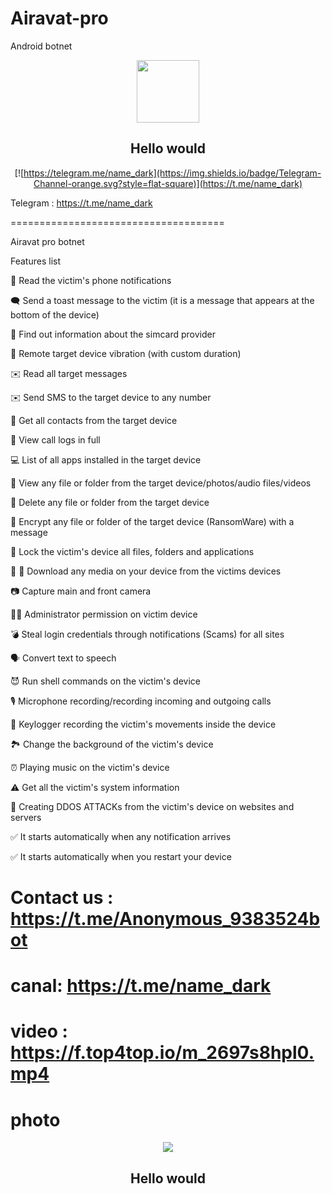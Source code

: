 # Airavat-pro
Android botnet 






<p align='center'><img style="height:100px;width:100px" src="https://d.top4top.io/p_2697rd7b11.jpg" ></p>

<h2 align='center'>Hello would</h2>

<div align="center">

[![https://telegram.me/name_dark](https://img.shields.io/badge/Telegram-Channel-orange.svg?style=flat-square)](https://t.me/name_dark)

</div>


Telegram  :  https://t.me/name_dark



=====================================


Airavat pro botnet 

Features list

🔔 Read the victim's phone notifications

🗨 Send a toast message to the victim (it is a message that appears at the bottom of the device)

📡 Find out information about the simcard provider

📳 Remote target device vibration (with custom duration)

✉️ Read all target messages

✉️ Send SMS to the target device to any number

👤 Get all contacts from the target device

👤 View call logs in full

💻 List of all apps installed in the target device

📁 View any file or folder from the target device/photos/audio files/videos

📁 Delete any file or folder from the target device

🔐 Encrypt any file or folder of the target device (RansomWare) with a message

🔐 Lock the victim's device all files, folders and applications

📁 🌄 Download any media on your device from the victims devices

📷 Capture main and front camera

👨‍✈️ Administrator permission on victim device

💣 Steal login credentials through notifications (Scams) for all sites

🗣 Convert text to speech

😈 Run shell commands on the victim's device

🎙 Microphone recording/recording incoming and outgoing calls

🤳 Keylogger recording the victim's movements inside the device

🏞 Change the background of the victim's device

⏰ Playing music on the victim's device

⚠️ Get all the victim's system information

🚫 Creating DDOS ATTACKs from the victim's device on websites and servers

✅ It starts automatically when any notification arrives

✅ It starts automatically when you restart your device

Contact us :  https://t.me/Anonymous_9383524bot 
=====================================





canal: https://t.me/name_dark
=====================================





video : https://f.top4top.io/m_2697s8hpl0.mp4
=====================================






# photo 



<p align='center'><img src="https://c.top4top.io/p_26984gl7i1.jpg" ></p>

<h2 align='center'>Hello would</h2>
